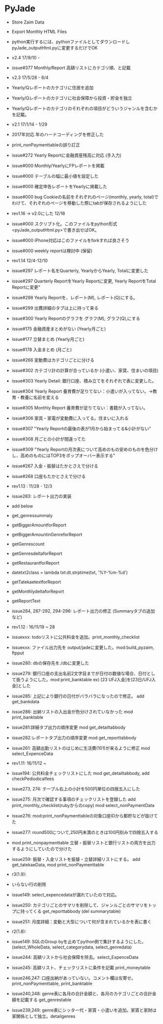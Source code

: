 # PyJade

+ Store Zaim Data
+ Export Monthly HTML Files
+ python実行するには、pythonファイルとしてダウンロードしpyJade_outputHtml.pyに変更するだけでOK
+ v2.4 17/9/10 - 
 + issue#377 Monthly/Report 高額リストにカテゴリ順、と記載
 
+ v2.3 17/5/28 - 6/4
 + Yearly/Qレポートのカテゴリに住居を追加
 + Yearly/Qレポートのカテゴリに社会保障から投資・貯金を独立
 + Yearly/Qレポートのカテゴリのそれぞれの項目がどういうジャンルを含むかを記載。 

+ v2.1 17/1/14 - 1/29
 + 2017年対応 年のハードコーディングを修正した
 + print_nonPaymenttableの誤り訂正
 + issue#272 Yearly Reportに金融資産残高に対応 (手入力)
 + issue#000 Monthly/YearlyにFPレポートを掲載
 + issue#000 テーブルの幅に最小値を設定した
 + issue#000 確定申告レポートをYearlyに掲載した
 + issue#000 bug Cookieの名前をそれぞれのページ(monthly, yearly, total)でわけて、それぞれのページを移動した際にtabが保存されるようにした
 
+ rev1.16 -> v2.0にした 12/18
 + issue#000	スクリプト化。このファイルをpython形式<pyJade_outputHtml.py>で書き出せばOK。
 + issue#000 	iPhone対応はこのファイルをforkすれば良さそう
 + issue#000 	weekly reportは検討中 (保留)
+ rev1.14 12/4-12/10
 + issue#297	レポート名をQuarterly, YearlyからYearly, Totalに変更した
 + issue#297	Quarterly ReportをYearly Reportに変更, Yearly ReportをTotal Reportに変更"
 + issue#298	Yearly Reportを、レポート(M), レポート(Q)にする。
 + issue#299	出費詳細のタブは上に持って来る
 + issue#300	Yearly Reportのグラフを グラフ(M), グラフ(Q),にする
 + issue#175	金融資産まとめがない (Yearly月ごと)
 + issue#177	立替まとめ (Yearly月ごと)
 + issue#178	入金まとめ (月ごと)
 + issue#266	変動費はカテゴリごとに分ける
 + issue#302	カテゴリ計の計算が合っているか (小遣い、家賃、住まいの項目)
 + issue#303	Yearly Detail: 銀行口座、積み立てをそれぞれで表に変更した。
 + issue#304	Yearly Report 養育費が足りてない：小遣いが入ってない。→教育・教養に名前を変える
 + issue#305	Monthly Report 養育費が足りてない：書籍が入ってない。
 + issue#306	 家具・家電が変動費に入ってる。住まいに入れる
 + issue#307	"Yearly Reportの最後の表が1月から始まってる&小計がない"
 + issue#308	月ごとの小計が間違ってた
 + issue#309	"Yearly Reportの月次表について高めのもの安めのものを色分けし、高めのものにはTOP3をポップオーバー表示する"
 + issue#267	入金・振替はたかとさえで分ける
 + issue#268	口座もたかとさえで分ける

+ rev1.13 : 11/28 - 12/3
 + issue283: レポート出力の実装
  + add below
  + get_genressummaly
  + getBiggerAmountforReport
  + getBiggerAmountinGenreforReport
  + getGenrescount
  + getGenresdeltaforReport
  + getRestaurantforReport
  + datetxt2class = lambda txt:dt.strptime(txt,  '%Y-%m-%d')
  + getTatekaetextforReport
  + getMonthlydeltaforReport
  + getReportText
 + issue284, 287-292, 294-296: レポート出力の修正 (Summaryタブの追加など)
+ rev1.12 : 16/11/19 ~ 28
 + issuexxx: todoリストに公共料金を追加。print_monthly_checklist
 + issuexxx: ファイル出力先を output/jadeに変更した。mod:build_pyzaim, ftpput
 + issue280: dbの保存先を./dbに変更した
 + issue279: 銀行口座の支出名前2文字目までが日付の数値な場合、日付として扱うようにした。mod print_banktable
 ex) [23 UFJ入金]を[23日/UFJ入金]とした
 + issue285: 上記により銀行の日付がバラバラになったので修正。 add get_bankdata
 + issue286: 出納リストの入出金が色分けされていなかった mod print_banktable
 + issue281:詳細タブ出力の順序変更 mod get_detailtabbody
 + issue282:レポートタブ出力の順序変更 mod get_reporttabbody
 + issue261: 高額出勤リストのはじめに生活費(101)が来るように修正 mod select_ExpenceData
 
+ rev1.11: 16/11/12 ~ 
 + issue194: 公共料金チェックリストにした mod get_detailtabbody, add checkPediodicalfees
 + issue273, 274: テーブル右上の小計を500円単位の四捨五入にした
 + issue275: 月次で確認する事項のチェックリストを登録した add print_monthly_checklist(rubyからのcopy) mod select_nonPaymentData
 + issue276: mod:print_nonPaymenttableの対象口座IDから郵貯などが抜けてた
 + issue277: round500について,250円未満のときは100円刻みで四捨五入する
 + mod print_nonpaymenttable 立替・振替リストと銀行リストの両方を出力するようにしていたので分けた
 + issue259: 振替・入金リストを振替・立替詳細リストにする。 add get_tatekaeData, mod print_nonPaymenttable

+ r3(1.9):
 + いらない行の削除
 + issue149: select_expencedataが漏れていたので対応。
 + issue250: カテゴリごとのサマリを削除して、ジャンルごとのサマリをトップに持ってくる get_reporttabbody (del summarytable)
 + issue251: 月度詳細：変動と大型について何が含まれているかを表に書く

+ r2(1.8): 
 + issue149: SQLのGroup byを止めてpython側で集計するようにした。(select_WholeData, select_categorydata, select_genredata)
 + issue244: 高額リストから社会保障を除去。select_ExpenceData
 + issue245: 高額リスト、チェックリストに条件を記載 print_moneytable
 + issue246,247: 口座出納があっていない。コメント欄は左寄せ。 print_nonPaymenttable, print_banktable
 + issue240,248: genre表に各月の合計金額と、各月のカテゴリごとの合計金額を記載する get_genrestable
 + issue239,249: genre表にシッター代・家賃・小遣いを追加。家賃と家財は家関係として独立。detailgenres
 
